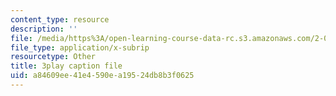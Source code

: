 ```yaml
---
content_type: resource
description: ''
file: /media/https%3A/open-learning-course-data-rc.s3.amazonaws.com/2-003sc-engineering-dynamics-fall-2011/a84609ee41e4590ea19524db8b3f0625_OxcCPTc_bXw.vtt
file_type: application/x-subrip
resourcetype: Other
title: 3play caption file
uid: a84609ee-41e4-590e-a195-24db8b3f0625
---
```

